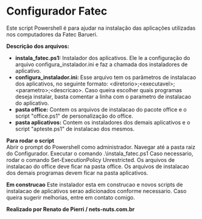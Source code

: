# Configurador Fatec
Este script Powershell é para ajudar na instalação das aplicações utilizadas nos computadores da Fatec Barueri.

**Descrição dos arquivos:**<br>
- **instala_fatec.ps1:** Instalador dos aplicativos. Ele le a configuração do arquivo configura_instalador.ini e faz a chamada dos instaladores de aplicativo. 
- **configura_instalador.ini:**  Esse arquivo tem os parâmetros de instalacao dos aplicativos, no seguinte formato: \<diretorio\>\;<executavel\>;\<parametro\>;\<descricao\>.
Caso queira escolher quais programas deseja instalar, basta comentar a linha com o parametro de instalacao do aplicativo.
- **pasta office:** Contem os arquivos de instalacao do pacote office e o script "office.ps1" de personalização do office.
- **pasta aplicativos:** Contem os instaladores dos demais aplicativos e o script "apteste.ps1" de instalacao dos mesmos.<br>

**Para rodar o script**<br>
Abrir o prompt do Powershell como administrador.
Navegar até a pasta raiz do Configurador.
Executar o comando .\instala_fatec.ps1
Caso necessario, rodar o comando Set-ExecutionPolicy Unrestricted.
Os arquivos de instalacao do office deve ficar na pasta office.
Os arquivos de instalacao dos demais programas devem ficar na pasta aplicativos.

**Em construcao**
Este instalador esta em construcao e novos scripts de instalacao de aplicativos serao adicionados conforme necessario.
Caso queira sugerir melhorias, entre em contato comigo.

**Realizado por Renato de Pierri / nets-nuts.com.br**
